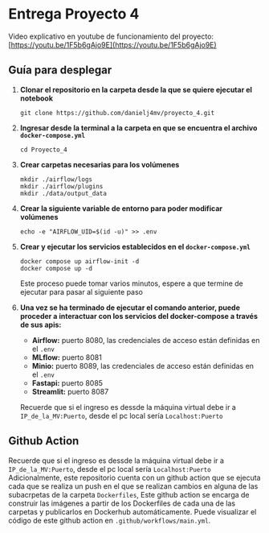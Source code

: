 # Entrega Proyecto 4
Video explicativo en youtube de funcionamiento del proyecto: [https://youtu.be/1F5b6gAjo9E](https://youtu.be/1F5b6gAjo9E)
## Guía para desplegar 
1. **Clonar el repositorio en la carpeta desde la que se quiere ejecutar el notebook**
   ```console
   git clone https://github.com/danielj4mv/proyecto_4.git
   ```
2. **Ingresar desde la terminal a la carpeta en que se encuentra el archivo `docker-compose.yml`**
   ```docker
   cd Proyecto_4
   ```
3. **Crear carpetas necesarias para los volúmenes**
   ```console
   mkdir ./airflow/logs
   mkdir ./airflow/plugins
   mkdir ./data/output_data
   ```
4. **Crear la siguiente variable de entorno para poder modificar volúmenes**
   ```console
   echo -e "AIRFLOW_UID=$(id -u)" >> .env
   ```
5. **Crear y ejecutar los servicios establecidos en el `docker-compose.yml`**

   ```docker
   docker compose up airflow-init -d
   docker compose up -d
   ```
   Este proceso puede tomar varios minutos, espere a que termine de ejecutar para pasar al siguiente paso

6. **Una vez se ha terminado de ejecutar el comando anterior, puede proceder a interactuar con los servicios del docker-compose a través de sus apis:**

   - **Airflow:** puerto 8080, las credenciales de acceso están definidas en el `.env`
   - **MLflow:** puerto 8081
   - **Minio:** puerto 8089, las credenciales de acceso están definidas en el `.env`
   - **Fastapi:** puerto 8085
   - **Streamlit:** puerto 8087
     
   Recuerde que si el ingreso es dessde la máquina virtual debe ir a `IP_de_la_MV:Puerto`, desde el pc local sería `Localhost:Puerto`

## Github Action
   Recuerde que si el ingreso es dessde la máquina virtual debe ir a `IP_de_la_MV:Puerto`, desde el pc local sería `Localhost:Puerto`
Adicionalmente, este repositorio cuenta con un github action que se ejecuta cada que se realiza un push en el que se realizan cambios en alguna de las subacrpetas de la carpeta `Dockerfiles`, Este github action se encarga de construir las imágenes a partir de los Dockerfiles de cada una de las carpetas y publicarlos en Dockerhub automáticamente. Puede visualizar el código de este github action en `.github/workflows/main.yml`.
